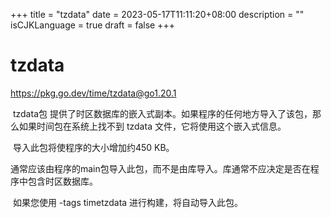 +++
title = "tzdata"
date = 2023-05-17T11:11:20+08:00
description = ""
isCJKLanguage = true
draft = false
+++
# tzdata

https://pkg.go.dev/time/tzdata@go1.20.1



​	tzdata包 提供了时区数据库的嵌入式副本。如果程序的任何地方导入了该包，那么如果时间包在系统上找不到 tzdata 文件，它将使用这个嵌入式信息。

​	导入此包将使程序的大小增加约450 KB。

​	通常应该由程序的main包导入此包，而不是由库导入。库通常不应决定是否在程序中包含时区数据库。

​	如果您使用 -tags timetzdata 进行构建，将自动导入此包。